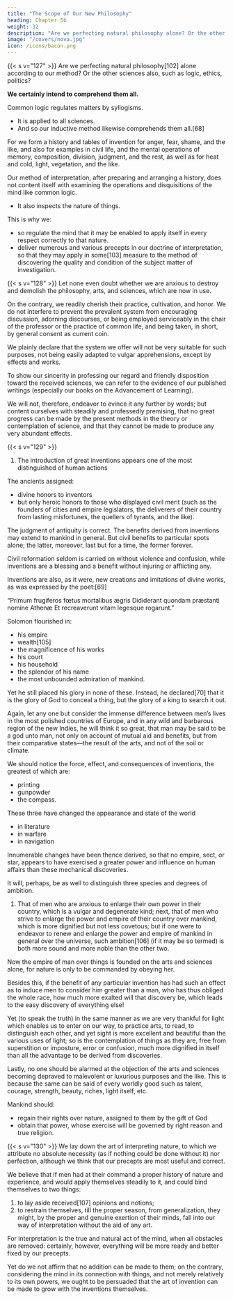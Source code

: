 ```yaml
---
title: "The Scope of Our New Philosophy"
heading: Chapter 5b
weight: 32
description: "Are we perfecting natural philosophy alone? Or the other sciences also, such as logic, ethics, politics? We certainly intend to comprehend them all"
image: "/covers/nova.jpg"
icon: /icons/bacon.png
---
```



{{< s v="127" >}} Are we perfecting natural philosophy[102] alone according to our method? Or the other sciences also, such as logic, ethics, politics? 

**We certainly intend to comprehend them all.**

Common logic regulates matters by syllogisms.
- It is applied <!-- not only to natural, but also to every other --> to all sciences. 
- And so our inductive method likewise comprehends them all.[68] 

For we form a history and tables of invention for anger, fear, shame, and the like, and also for examples in civil life, and the mental operations of memory, composition, division, judgment, and the rest, as well as for heat and cold, light, vegetation, and the like. 

Our method of interpretation, after preparing and arranging a history, does not content itself with examining the operations and disquisitions of the mind like common logic. 
- It also inspects the nature of things. 

This is why we:
- so regulate the mind that it may be enabled to apply itself in every respect correctly to that nature.
- deliver numerous and various precepts in our doctrine of interpretation, so that they may apply in some[103] measure to the method of discovering the quality and condition of the subject matter of investigation.

{{< s v="128" >}} Let none even doubt whether we are anxious to destroy and demolish the philosophy, arts, and sciences, which are now in use. 

On the contrary, we readily cherish their practice, cultivation, and honor. We do not interfere to prevent the prevalent system from encouraging discussion, adorning discourses, or being employed serviceably in the chair of the professor or the practice of common life, and being taken, in short, by general consent as current coin. 

We plainly declare that the system we offer will not be very suitable for such purposes, not being easily adapted to vulgar apprehensions, except by effects and works. 

To show our sincerity in professing our regard and friendly disposition toward the received sciences, we can refer to the evidence of our published writings (especially our books on the Advancement of Learning).

We will not, therefore, endeavor to evince it any further by words; but content ourselves with steadily and professedly premising, that no great progress can be made by the present methods in the theory or contemplation of science, and that they cannot be made to produce any very abundant effects.


{{< s v="129" >}}  <!-- Had we performed and completely accomplished the whole, without frequently calling in others to assist in our labors, we should then have refrained from saying any more, lest we should be thought to extol our own deserts. Since, however, the[104] industry of others must be quickened, and their courage roused and inflamed, it is right to recall some points to their memory. -->

1. The introduction of great inventions appears one of the most distinguished of human actions

The ancients assigned:
- divine honors to inventors
- but only heroic honors to those who displayed civil merit (such as the founders of cities and empire legislators, the deliverers of their country from lasting misfortunes, the quellers of tyrants, and the like).

The judgment of antiquity is correct. The benefits derived from inventions may extend to mankind in general. But civil benefits to particular spots alone; the latter, moreover, last but for a time, the former forever. 

Civil reformation seldom is carried on without violence and confusion, while inventions are a blessing and a benefit without injuring or afflicting any.

Inventions are also, as it were, new creations and imitations of divine works, as was expressed by the poet:[69]

“Primum frugiferos fœtus mortalibus ægris
Dididerant quondam præstanti nomine Athenæ
Et recreaverunt vitam legesque rogarunt.”


Solomon flourished in:
- his empire
- wealth[105]
- the magnificence of his works
- his court
- his household
- the splendor of his name
- the most unbounded admiration of mankind.

Yet he still placed his glory in none of these. Instead, he declared[70] that it is the glory of God to conceal a thing, but the glory of a king to search it out.

Again, let any one but consider the immense difference between men’s lives in the most polished countries of Europe, and in any wild and barbarous region of the new Indies, he will think it so great, that man may be said to be a god unto man, not only on account of mutual aid and benefits, but from their comparative states—the result of the arts, and not of the soil or climate.

We should notice the force, effect, and consequences of inventions, the greatest of which are:
- <!--  which are nowhere more conspicuous than in those three which were unknown to the ancients; namely, --> printing
- gunpowder
- the compass. 

These three have changed the appearance and state of the world
- in literature
- in warfare
- in navigation

Innumerable changes have been thence derived, so that no empire, sect, or star, appears to have exercised a greater power and influence on human affairs than these mechanical discoveries.

It will, perhaps, be as well to distinguish three species and degrees of ambition. 

1. That of men who are anxious to enlarge their own power in their country, which is a vulgar and degenerate kind; next, that of men who strive to enlarge the power and empire of their country over mankind, which is more dignified but not less covetous; but if one were to endeavor to renew and enlarge the power and empire of mankind in general over the universe, such ambition[106] (if it may be so termed) is both more sound and more noble than the other two. 

Now the empire of man over things is founded on the arts and sciences alone, for nature is only to be commanded by obeying her.

Besides this, if the benefit of any particular invention has had such an effect as to induce men to consider him greater than a man, who has thus obliged the whole race, how much more exalted will that discovery be, which leads to the easy discovery of everything else! 

Yet (to speak the truth) in the same manner as we are very thankful for light which enables us to enter on our way, to practice arts, to read, to distinguish each other, and yet sight is more excellent and beautiful than the various uses of light; so is the contemplation of things as they are, free from superstition or imposture, error or confusion, much more dignified in itself than all the advantage to be derived from discoveries.

Lastly, no one should  be alarmed at the objection of the arts and sciences becoming depraved to malevolent or luxurious purposes and the like. This is because the same can be said of every worldly good such as talent, courage, strength, beauty, riches, light itself, etc. 

Mankind should:
- regain their rights over nature, assigned to them by the gift of God
- obtain that power, whose exercise will be governed by right reason and true religion.


{{< s v="130" >}} We lay down the art of interpreting nature, to which we attribute no absolute necessity (as if nothing could be done without it) nor perfection, although we think that our precepts are most useful and correct. 

We believe that if men had at their command a proper history of nature and experience, and would apply themselves steadily to it, and could bind themselves to two things: 

1. to lay aside received[107] opinions and notions; 
2. to restrain themselves, till the proper season, from generalization, they might, by the proper and genuine exertion of their minds, fall into our way of interpretation without the aid of any art. 

For interpretation is the true and natural act of the mind, when all obstacles are removed: certainly, however, everything will be more ready and better fixed by our precepts.

Yet do we not affirm that no addition can be made to them; on the contrary, considering the mind in its connection with things, and not merely relatively to its own powers, we ought to be persuaded that the art of invention can be made to grow with the inventions themselves.

